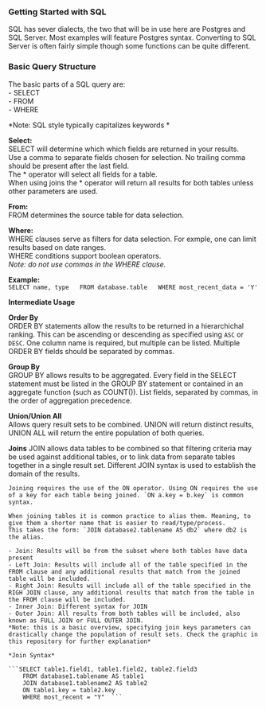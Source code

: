 ### Getting Started with SQL

SQL has sever dialects, the two that will be in use here are Postgres and SQL Server.
Most examples will feature Postgres syntax. Converting to SQL Server is often fairly simple though some functions can be quite different.


### Basic Query Structure

The basic parts of a SQL query are:  
    - SELECT  
    - FROM  
    - WHERE  

*Note: SQL style typically capitalizes keywords *  

**Select:**  
    SELECT will determine which which fields are returned in your results.  
    Use a comma to separate fields chosen for selection. No trailing comma should be present after the last field.  
    The * operator will select all fields for a table.  
    When using joins the * operator will return all results for both tables unless other parameters are used.  

**From:**  
    FROM determines the source table for data selection.  

**Where:**  
    WHERE clauses serve as filters for data selection. For exmple, one can limit results based on date ranges.  
    WHERE conditions support boolean operators.  
    *Note: do not use commas in the WHERE clause.*  

**Example:**  
    ```SELECT name, type  
        FROM database.table  
        WHERE most_recent_data = 'Y'```  
        
**Intermediate Usage**  

**Order By**  
    ORDER BY statements allow the results to be returned in a hierarchichal ranking. This can be ascending or descending as specified using `ASC` or `DESC`. One column name is required, but multiple can be listed. Multiple ORDER BY fields should be separated by commas.

**Group By**  
    GROUP BY allows results to be aggregated. Every field in the SELECT statement must be listed in the GROUP BY statement or contained in an aggregate function (such as COUNT()). List fields, separated by commas, in the order of aggregation precedence.  

**Union/Union All**  
    Allows query result sets to be combined. UNION will return distinct results, UNION ALL will return the entire population of both queries.  
    
**Joins**
    JOIN allows data tables to be combined so that filtering criteria may be used against additional tables, or to link data from separate tables together in a single result set. Different JOIN syntax is used to establish the domain of the results.  
    
    Joining requires the use of the ON operator. Using ON requires the use of a key for each table being joined. `ON a.key = b.key` is common syntax.
    
    When joining tables it is common practice to alias them. Meaning, to give them a shorter name that is easier to read/type/process.  
    This takes the form: `JOIN database2.tablename AS db2` where db2 is the alias.
    
    - Join: Results will be from the subset where both tables have data present
    - Left Join: Results will include all of the table specified in the FROM clause and any additional results that match from the joined table will be included.
    - Right Join: Results will include all of the table specified in the RIGH JOIN clause, any additional results that match from the table in the FROM clause will be included.
    - Inner Join: Different syntax for JOIN
    - Outer Join: All results from both tables will be included, also known as FULL JOIN or FULL OUTER JOIN.
    *Note: this is a basic overview, specifying join keys parameters can drastically change the population of result sets. Check the graphic in this repository for further explanation*
    
    *Join Syntax*
    
    ```SELECT table1.field1, table1.field2, table2.field3  
        FROM database1.tablename AS table1  
        JOIN database1.tablename2 AS table2  
        ON table1.key = table2.key
        WHERE most_recent = "Y"  ```
        